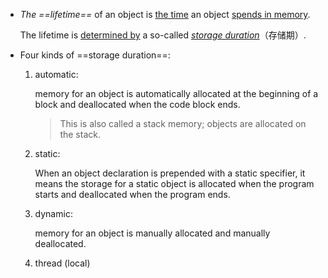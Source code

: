 - *The ==lifetime==* of an object is <u>the time</u> an object <u>spends in memory</u>.

  The lifetime is <u>determined by</u> a so-called <u>*storage duration*</u>（存储期）.

- Four kinds of ==storage duration==:

  1. automatic:

     memory for an object is automatically allocated at the beginning of a block and deallocated when the code block ends.

     >This is also called a stack memory; objects are allocated on the stack.

  2. static:

     When an object declaration is prepended with a static specifier, it means the storage for a static object is allocated when the program starts and deallocated when the program ends.

  3. dynamic:

     memory for an object is manually allocated and manually deallocated.

  4. thread (local)